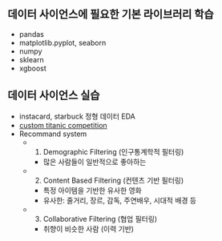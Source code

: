 ## 데이터 사이언스에 필요한 기본 라이브러리 학습
- pandas
- matplotlib.pyplot, seaborn
- numpy
- sklearn
- xgboost

## 데이터 사이언스 실습
- instacard, starbuck 정형 데이터 EDA
- [custom titanic competition](https://www.kaggle.com/competitions/spaceship-titanic/data)
- Recommand system
  - 1. Demographic Filtering (인구통계학적 필터링)
    - 많은 사람들이 일반적으로 좋아하는
  - 2. Content Based Filtering (컨텐츠 기반 필터링)
    - 특정 아이템을 기반한 유사한 영화
    - 유사한: 줄거리, 장르, 감독, 주연배우, 시대적 배경 등
  - 3. Collaborative Filtering (협업 필터링)
    - 취향이 비슷한 사람 (이력 기반)

